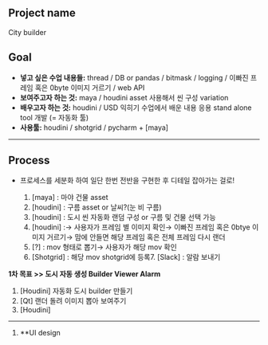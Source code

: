 ## **Project name**
City builder

## **Goal**

- **넣고 싶은 수업 내용들:**
thread / DB or pandas / bitmask / logging / 이빠진 프레임 혹은 0byte 이미지 거르기 / web API
- **보여주고자 하는 것:** 
maya / houdini asset 사용해서 씬 구성 variation
- **배우고자 하는 것:**
houdini / USD 익히기
수업에서 배운 내용 응용
stand alone tool 개발 (= 자동화 툴)
- **사용툴:** 
houdini / shotgrid / pycharm + [maya]

---

## **Process**

- 프로세스를 세분화 하여 일단 한번 전반을 구현한 후 디테일 잡아가는 걸로!
    
    1. [maya] : 마야 건물 asset
    2. [houdini] : 구름 asset or 날씨?(눈 비 구름)
    3. [houdini] : 도시 씬 자동화 랜덤 구성 or 구름 및 건물 선택 가능 
    4. [houdini] :→ 사용자가 프레임 별 이미지 확인→ 이빠진 프레임 혹은 0btye 이미지 거르기→ 맘에 안들면 해당 프레임 혹은 전체 프레임 다시 랜더
    5. [?] : mov 형태로 뽑기→ 사용자가 해당 mov 확인
    6. [Shotgrid] : 해당 mov shotgrid에 등록7. [Slack] : 알람 보내기

**1차 목표 >> 도시 자동 생성 Builder Viewer Alarm** 

1. [Houdini] 자동화 도시 builder 만들기
2. [Qt] 랜더 돌려 이미지 뽑아 보여주기
3. [Houdini]

---

1. **UI design
